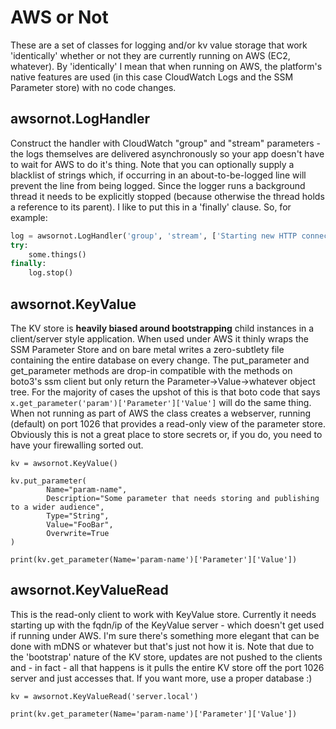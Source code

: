 # AWS or Not

These are a set of classes for logging and/or kv value storage that work 'identically' whether or not they are currently running on AWS (EC2, whatever). By 'identically' I mean that when running on AWS, the platform's native features are used (in this case CloudWatch Logs and the SSM Parameter store) with no code changes.

## awsornot.LogHandler

Construct the handler with CloudWatch "group" and "stream" parameters - the logs themselves are delivered asynchronously so your app doesn't have to wait for AWS to do it's thing. Note that you can optionally supply a blacklist of strings which, if occurring in an about-to-be-logged line will prevent the line from being logged.
Since the logger runs a background thread it needs to be explicitly stopped (because otherwise the thread holds a reference to its parent). I like to put this in a 'finally' clause. 
So, for example:
```Python
log = awsornot.LogHandler('group', 'stream', ['Starting new HTTP connection'])
try:
    some.things()
finally:
    log.stop()
```

## awsornot.KeyValue

The KV store is **heavily biased around bootstrapping** child instances in a client/server style application. When used under AWS it thinly wraps the SSM Parameter Store and on bare metal writes a zero-subtlety file containing the entire database on every change. The put_parameter and get_parameter methods are drop-in compatible with the methods on boto3's ssm client but only return the Parameter->Value->whatever object tree. For the majority of cases the upshot of this is that boto code that says `x.get_parameter('param')['Parameter']['Value']` will do the same thing.
When not running as part of AWS the class creates a webserver, running (default) on port 1026 that provides a read-only view of the parameter store. Obviously this is not a great place to store secrets or, if you do, you need to have your firewalling sorted out.
```
kv = awsornot.KeyValue()

kv.put_parameter(
        Name="param-name",
        Description="Some parameter that needs storing and publishing to a wider audience",
        Type="String",
        Value="FooBar",
        Overwrite=True
)

print(kv.get_parameter(Name='param-name')['Parameter']['Value'])
```

## awsornot.KeyValueRead

This is the read-only client to work with KeyValue store. Currently it needs starting up with the fqdn/ip of the KeyValue server - which doesn't get used if running under AWS. I'm sure there's something more elegant that can be done with mDNS or whatever but that's just not how it is.
Note that due to the 'bootstrap' nature of the KV store, updates are not pushed to the clients and - in fact - all that happens is it pulls the entire KV store off the port 1026 server and just accesses that. If you want more, use a proper database :)
```
kv = awsornot.KeyValueRead('server.local')

print(kv.get_parameter(Name='param-name')['Parameter']['Value'])
```
